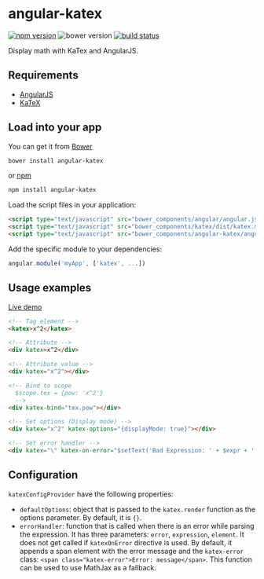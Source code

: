 # angular-katex

[![npm version](http://img.shields.io/npm/v/angular-katex.svg)](https://npmjs.org/package/angular-katex) ![bower version](https://img.shields.io/bower/v/angular-katex.svg) [![build status](https://img.shields.io/travis/tfoxy/angular-katex.svg)](https://travis-ci.org/tfoxy/angular-katex)

Display math with KaTex and AngularJS.


## Requirements

  - [AngularJS](https://github.com/angular/angular.js)
  - [KaTeX](https://github.com/Khan/KaTeX)


## Load into your app

You can get it from [Bower](http://bower.io/)

```sh
bower install angular-katex
```

or [npm](http://npmjs.com/)

```sh
npm install angular-katex
```

Load the script files in your application:

```html
<script type="text/javascript" src="bower_components/angular/angular.js"></script>
<script type="text/javascript" src="bower_components/katex/dist/katex.min.js"></script>
<script type="text/javascript" src="bower_components/angular-katex/angular-katex.js"></script>
```

Add the specific module to your dependencies:

```javascript
angular.module('myApp', ['katex', ...])
```


## Usage examples

[Live demo](http://jsbin.com/bidici/embed?html,output)

```html
<!-- Tag element -->
<katex>x^2</katex>

<!-- Attribute -->
<div katex>x^2</div>

<!-- Attribute value -->
<div katex="x^2"></div>

<!-- Bind to scope
  $scope.tex = {pow: 'x^2'}
  -->
<div katex-bind="tex.pow"></div>

<!-- Set options (Display mode) -->
<div katex="x^2" katex-options="{displayMode: true}"></div>

<!-- Set error handler -->
<div katex="\" katex-on-error="$setText('Bad Expression: ' + $expr + ' . ' + $err)"></div>
```


## Configuration

`katexConfigProvider` have the following properties:
  
  - `defaultOptions`: object that is passed to the `katex.render` function as the options parameter.
  By default, it is `{}`.
  - `errorHandler`: function that is called when there is an error while parsing the expression.
  It has three parameters: `error`, `expression`, `element`.
  It does not get called if `katexOnError` directive is used.
  By default, it appends a span element with the error message and the `katex-error` class: `<span class="katex-error">Error: message</span>`.
  This function can be used to use MathJax as a fallback.
